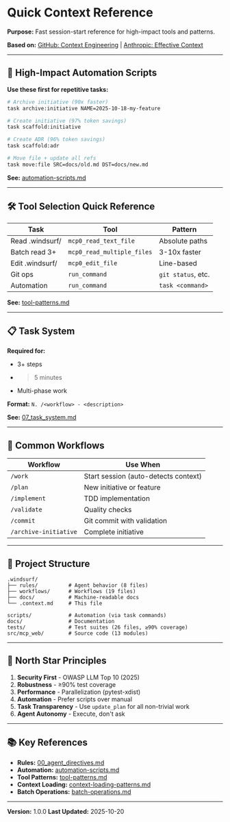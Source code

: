 # Quick Context Reference

**Purpose:** Fast session-start reference for high-impact tools and patterns.

**Based on:** [GitHub: Context Engineering](https://github.blog/ai-and-ml/github-copilot/how-to-build-reliable-ai-workflows-with-agentic-primitives-and-context-engineering/) | [Anthropic: Effective Context](https://www.anthropic.com/engineering/effective-context-engineering-for-ai-agents)

---

## 🚀 High-Impact Automation Scripts

**Use these first for repetitive tasks:**

```bash
# Archive initiative (90x faster)
task archive:initiative NAME=2025-10-18-my-feature

# Create initiative (97% token savings)
task scaffold:initiative

# Create ADR (96% token savings)
task scaffold:adr

# Move file + update all refs
task move:file SRC=docs/old.md DST=docs/new.md
```

**See:** [automation-scripts.md](docs/automation-scripts.md)

---

## 🛠️ Tool Selection Quick Reference

| Task | Tool | Pattern |
|------|------|---------|
| Read .windsurf/ | `mcp0_read_text_file` | Absolute paths |
| Batch read 3+ | `mcp0_read_multiple_files` | 3-10x faster |
| Edit .windsurf/ | `mcp0_edit_file` | Line-based |
| Git ops | `run_command` | `git status`, etc. |
| Automation | `run_command` | `task <command>` |

**See:** [tool-patterns.md](docs/tool-patterns.md)

---

## 📋 Task System

**Required for:**
- 3+ steps
- >5 minutes
- Multi-phase work

**Format:** `N. /<workflow> - <description>`

**See:** [07_task_system.md](rules/07_task_system.md)

---

## 🔄 Common Workflows

| Workflow | Use When |
|----------|----------|
| `/work` | Start session (auto-detects context) |
| `/plan` | New initiative or feature |
| `/implement` | TDD implementation |
| `/validate` | Quality checks |
| `/commit` | Git commit with validation |
| `/archive-initiative` | Complete initiative |

---

## 📁 Project Structure

```
.windsurf/
├── rules/          # Agent behavior (8 files)
├── workflows/      # Workflows (19 files)
├── docs/           # Machine-readable docs
└── .context.md     # This file

scripts/            # Automation (via task commands)
docs/               # Documentation
tests/              # Test suites (26 files, ≥90% coverage)
src/mcp_web/        # Source code (13 modules)
```

---

## 🎯 North Star Principles

1. **Security First** - OWASP LLM Top 10 (2025)
2. **Robustness** - ≥90% test coverage
3. **Performance** - Parallelization (pytest-xdist)
4. **Automation** - Prefer scripts over manual
5. **Task Transparency** - Use `update_plan` for all non-trivial work
6. **Agent Autonomy** - Execute, don't ask

---

## 📚 Key References

- **Rules:** [00_agent_directives.md](rules/00_agent_directives.md)
- **Automation:** [automation-scripts.md](docs/automation-scripts.md)
- **Tool Patterns:** [tool-patterns.md](docs/tool-patterns.md)
- **Context Loading:** [context-loading-patterns.md](docs/context-loading-patterns.md)
- **Batch Operations:** [batch-operations.md](docs/batch-operations.md)

---

**Version:** 1.0.0
**Last Updated:** 2025-10-20
